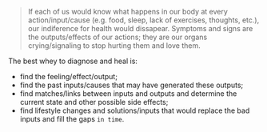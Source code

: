 > If each of us would know what happens in our body at every action/input/cause (e.g. food, sleep, lack of exercises, thoughts, etc.), our indiference for health would dissapear.
> Symptoms and signs are the outputs/effects of our actions; they are our organs crying/signaling to stop hurting them and love them.

The best whey to diagnose and heal is:
- find the feeling/effect/output;
- find the past inputs/causes that may have generated these outputs;
- find matches/links between inputs and outputs and determine the current state and other possible side effects;
- find lifestyle changes and solutions/inputs that would replace the bad inputs and fill the gaps `in time`.